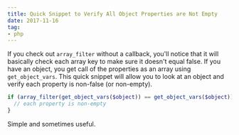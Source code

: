 ```yaml
---
title: Quick Snippet to Verify All Object Properties are Not Empty
date: 2017-11-16
tag:
- php
---
```

If you check out `array_filter` without a callback, you'll notice that it will basically check each array key to make sure it doesn't equal false.  If you have an object, you get call of the properties as an array using `get_object_vars`.  This quick snippet will allow you to look at an object and verify each property is non-false (or non-empty).

<!--more-->

```php
if (array_filter(get_object_vars($object)) == get_object_vars($object)) {
  // each property is non-empty
}
```

Simple and sometimes useful.